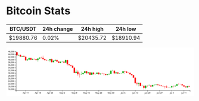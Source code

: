 # Bitcoin Stats

BTC/USDT|24h change|24h high|24h low|
|---|---|---|---|
|$19880.76|0.02%|$20435.72|$18910.94|

<img src="./chart.svg">
